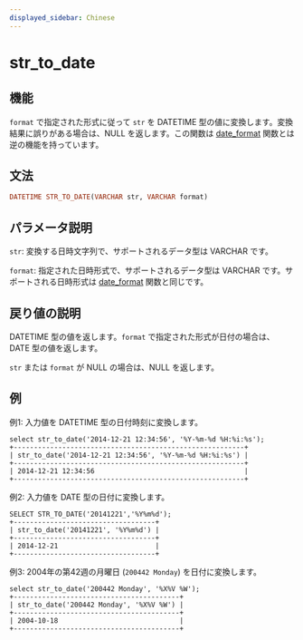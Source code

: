```yaml
---
displayed_sidebar: Chinese
---
```


# str_to_date

## 機能

`format` で指定された形式に従って `str` を DATETIME 型の値に変換します。変換結果に誤りがある場合は、NULL を返します。この関数は [date_format](./date_format.md) 関数とは逆の機能を持っています。

## 文法

```Haskell
DATETIME STR_TO_DATE(VARCHAR str, VARCHAR format)
```

## パラメータ説明

`str`: 変換する日時文字列で、サポートされるデータ型は VARCHAR です。

`format`: 指定された日時形式で、サポートされるデータ型は VARCHAR です。サポートされる日時形式は [date_format](./date_format.md) 関数と同じです。

## 戻り値の説明

DATETIME 型の値を返します。`format` で指定された形式が日付の場合は、DATE 型の値を返します。

`str` または `format` が NULL の場合は、NULL を返します。

## 例

例1: 入力値を DATETIME 型の日付時刻に変換します。

```Plain
select str_to_date('2014-12-21 12:34:56', '%Y-%m-%d %H:%i:%s');
+---------------------------------------------------------+
| str_to_date('2014-12-21 12:34:56', '%Y-%m-%d %H:%i:%s') |
+---------------------------------------------------------+
| 2014-12-21 12:34:56                                     |
+---------------------------------------------------------+
```

例2: 入力値を DATE 型の日付に変換します。

```Plain
SELECT STR_TO_DATE('20141221','%Y%m%d');
+-----------------------------------+
| str_to_date('20141221', '%Y%m%d') |
+-----------------------------------+
| 2014-12-21                        |
+-----------------------------------+
```

例3: 2004年の第42週の月曜日 (`200442 Monday`) を日付に変換します。

```Plain
select str_to_date('200442 Monday', '%X%V %W');
+-----------------------------------------+
| str_to_date('200442 Monday', '%X%V %W') |
+-----------------------------------------+
| 2004-10-18                              |
+-----------------------------------------+
```
